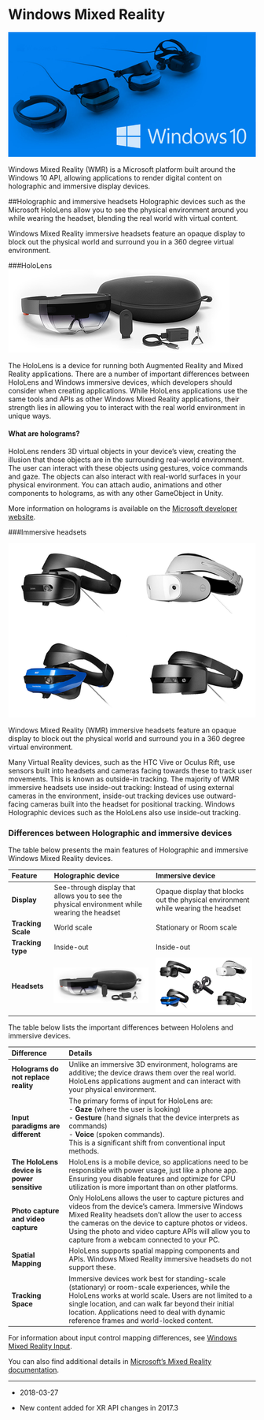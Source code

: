# Windows Mixed Reality

![](../uploads/Main/windows_mixed_reality.jpg)

Windows Mixed Reality (WMR) is a Microsoft platform built around the Windows 10 API, allowing applications to render digital content on holographic and immersive display devices.

##Holographic and immersive headsets
Holographic devices such as the Microsoft HoloLens allow you to see the physical environment around you while wearing the headset, blending the real world with virtual content.

Windows Mixed Reality immersive headsets feature an opaque display to block out the physical world and surround you in a 360 degree virtual environment.

###HoloLens
![](../uploads/Main/HoloLens.jpg)

The HoloLens is a device for running both Augmented Reality and Mixed Reality applications. There are a number of important differences between HoloLens and Windows immersive devices, which developers should consider when creating applications. While HoloLens applications use the same tools and APIs as other Windows Mixed Reality applications, their strength lies in allowing you to interact with the real world environment in unique ways.

#### What are holograms?

HoloLens renders 3D virtual objects in your device’s view, creating the illusion that those objects are in the surrounding real-world environment. The user can interact with these objects using gestures, voice commands and gaze. The objects can also interact with real-world surfaces in your physical environment. You can attach audio, animations and other components to holograms, as with any other GameObject in Unity. 

More information on holograms is available on the [Microsoft developer website](https://developer.microsoft.com/en-us/windows/mixed-reality/hologram).

###Immersive headsets

![](../uploads/Main/wmr_immersive.jpg)

Windows Mixed Reality (WMR) immersive headsets feature an opaque display to block out the physical world and surround you in a 360 degree virtual environment. 

Many Virtual Reality devices, such as the HTC Vive or Oculus Rift, use sensors built into headsets and cameras facing towards these to track user movements. This is known as outside-in tracking. The majority of WMR immersive headsets use inside-out tracking: Instead of using external cameras in the environment, inside-out tracking devices use outward-facing cameras built into the headset for positional tracking. Windows Holographic devices such as the HoloLens also use inside-out tracking.


### Differences between Holographic and immersive devices

The table below presents the main features of Holographic and immersive Windows Mixed Reality devices.

| __Feature__| __Holographic device__ | __Immersive device__ |
|:---|:---|:---| 
| __Display__| See-through display that allows you to see the physical environment while wearing the headset | Opaque display that blocks out the physical environment while wearing the headset |
| __Tracking Scale__| World scale | Stationary or Room scale |
| __Tracking type__| Inside-out | Inside-out |
| __Headsets__| ![](../uploads/Main/HoloLens.jpg) | ![](../uploads/Main/wmr_immersive_with_controller.jpg) <br/>|

The table below lists the important differences between Hololens and immersive devices.

| __Difference__|__Details__|
|:---|:---|
| __Holograms do not replace reality__| Unlike an immersive 3D environment, holograms are additive; the device draws them over the real world. HoloLens applications augment and can interact with your physical environment.|
| __Input paradigms are different__| The primary forms of input for HoloLens are:<br/> - __Gaze__ (where the user is looking) <br/>- __Gesture__ (hand signals that the device interprets as commands) <br/>-  __Voice__ (spoken commands). <br/>This is a significant shift from conventional input methods.|
| __The HoloLens device is power sensitive__| HoloLens is a mobile device, so applications need to be responsible with power usage, just like a phone app. Ensuring you disable features and optimize for CPU utilization is more important than on other platforms.<br/> |
| __Photo capture and video capture__| Only HoloLens allows the user to capture pictures and videos from the device’s camera. Immersive Windows Mixed Reality headsets don’t allow the user to access the cameras on the device to capture photos or videos. Using the photo and video capture APIs will allow you to capture from a webcam connected to your PC. |
| __Spatial Mapping__| HoloLens supports spatial mapping components and APIs. Windows Mixed Reality immersive headsets do not support these. |
| __Tracking Space__| Immersive devices work best for standing-scale (stationary) or room-scale experiences, while the HoloLens works at world scale. Users are not limited to a single location, and can walk far beyond their initial location. Applications need to deal with dynamic reference frames and world-locked content. |

For information about input control mapping differences, see [Windows Mixed Reality Input](wmr_input_types).

You can also find additional details in [Microsoft’s Mixed Reality documentation](https://developer.microsoft.com/en-us/windows/mixed-reality/mixed_reality).

---
* <span class="page-edit">2018-03-27 <!-- include IncludeTextNewPageYesEdit --></span>

* <span class="page-history">New content added for XR API changes in 2017.3</span>
